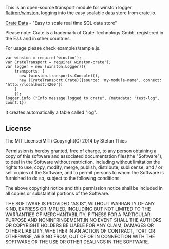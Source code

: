 This is an open-source transport module for winston logger [flatiron/winston](https://github.com/flatiron/winston), logging into the easy scalable data store from crate.io. 


[Crate Data](http://crate.io) - "Easy to scale real time SQL data store" 

Please note: Crate is a trademark of Crate Technology Gmbh, registered in the E.U. and in other countries.


For usage please check examples/sample.js.

```
var winston = require('winston');
var CrateTransport = require('winston-crate');
var logger = new (winston.Logger)({
	transports: [
	  new (winston.transports.Console)(),
	  new (CrateTransport.Crate)({source: 'my-module-name', connect: 'http://localhost:4200'})
	]
	});
logger.info ("Info message logged to crate", {metadata: "test-log", count:1})
```

It creates automatically a table called "log". 


## License

The MIT License(MIT)
Copyright(C) 2014 by Stefan Thies

Permission is hereby granted, free of charge, to any person obtaining a copy
of this software and associated documentation files(the "Software"), to deal
in the Software without restriction, including without limitation the rights
to use, copy, modify, merge, publish, distribute, sublicense, and / or sell
copies of the Software, and to permit persons to whom the Software is
furnished to do so, subject to the following conditions:

The above copyright notice and this permission notice shall be included in
all copies or substantial portions of the Software.

THE SOFTWARE IS PROVIDED "AS IS", WITHOUT WARRANTY OF ANY KIND, EXPRESS OR
IMPLIED, INCLUDING BUT NOT LIMITED TO THE WARRANTIES OF MERCHANTABILITY,
FITNESS FOR A PARTICULAR PURPOSE AND NONINFRINGEMENT.IN NO EVENT SHALL THE
AUTHORS OR COPYRIGHT HOLDERS BE LIABLE FOR ANY CLAIM, DAMAGES OR OTHER
LIABILITY, WHETHER IN AN ACTION OF CONTRACT, TORT OR OTHERWISE, ARISING FROM,
OUT OF OR IN CONNECTION WITH THE SOFTWARE OR THE USE OR OTHER DEALINGS IN
THE SOFTWARE.


